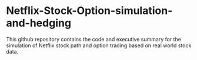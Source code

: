 # Netflix-Stock-Option-simulation-and-hedging
This github repository contains the code and executive summary for the simulation of Netflix stock path and option trading based on real world stock data.
